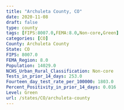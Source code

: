```yaml
---
title: "Archuleta County, CO"
date: 2020-11-08
draft: false
type: county
tags: [FIPS:8007.0,FEMA:8.0,Non-core,Green]
categories: [CO]
County: Archuleta County
State: CO
FIPS: 8007.0
FEMA_Region: 8.0
Population: 14029.0
NCHS_Urban_Rural_Classification: Non-core
Tests_in_prior_14_days: 253.0
Fourteen_day_test_rate_per_100000: 1803.0
Percent_Positivity_in_prior_14_days: 0.016
Level: Green
url: /states/CO/archuleta-county
---
```



